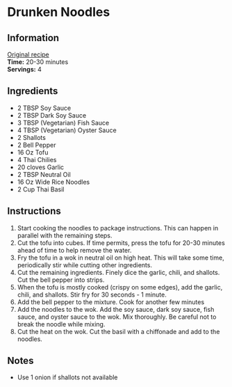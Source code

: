 # Drunken Noodles

## Information
[Original recipe](https://www.joshuaweissman.com/post/the-easiest-stir-fry-dish-drunken-noodles)
<br>
**Time:** 20-30 minutes
<br>
**Servings:** 4

## Ingredients
* 2 TBSP Soy Sauce
* 2 TBSP Dark Soy Sauce
* 3 TBSP (Vegetarian) Fish Sauce
* 4 TBSP (Vegetarian) Oyster Sauce
* 2 Shallots
* 2 Bell Pepper
* 16 Oz Tofu
* 4 Thai Chilies
* 20 cloves Garlic
* 2 TBSP Neutral Oil
* 16 Oz Wide Rice Noodles
* 2 Cup Thai Basil

## Instructions
1. Start cooking the noodles to package instructions. This can happen in parallel with the remaining steps.
2. Cut the tofu into cubes. If time permits, press the tofu for 20-30 minutes ahead of time to help remove the water.
3. Fry the tofu in a wok in neutral oil on high heat. This will take some time, periodically stir while cutting other ingredients.
4. Cut the remaining ingredients. Finely dice the garlic, chili, and shallots. Cut the bell pepper into strips.
5. When the tofu is mostly cooked (crispy on some edges), add the garlic, chili, and shallots. Stir fry for 30 seconds - 1 minute.
6. Add the bell pepper to the mixture. Cook for another few minutes
7. Add the noodles to the wok. Add the soy sauce, dark soy sauce, fish sauce, and oyster sauce to the wok. Mix thoroughly. Be careful not to break the noodle while mixing.
8. Cut the heat on the wok. Cut the basil with a chiffonade and add to the noodles.

## Notes
* Use 1 onion if shallots not available
